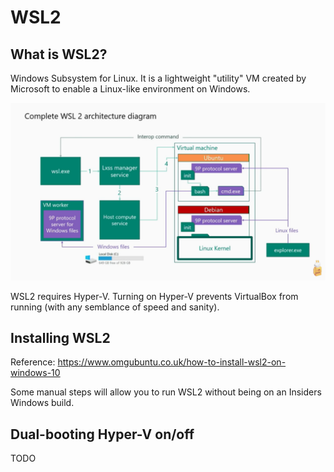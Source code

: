 # WSL2

## What is WSL2?

Windows Subsystem for Linux. It is a lightweight "utility" VM created by Microsoft to enable a Linux-like environment on Windows.

![wsl2-architecture](wsl2-architecture.png)

WSL2 requires Hyper-V. Turning on Hyper-V prevents VirtualBox from running (with any semblance of speed and sanity).

## Installing WSL2

Reference: https://www.omgubuntu.co.uk/how-to-install-wsl2-on-windows-10

Some manual steps will allow you to run WSL2 without being on an Insiders Windows build.

## Dual-booting Hyper-V on/off

TODO